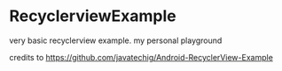 # RecyclerviewExample
very basic recyclerview example. my personal playground 

credits to https://github.com/javatechig/Android-RecyclerView-Example
